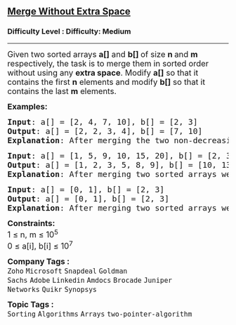 <h2><a href="https://www.geeksforgeeks.org/problems/merge-two-sorted-arrays-1587115620/1?page=3&category=Arrays,Java&sortBy=submissions">Merge Without Extra Space</a></h2><h3>Difficulty Level : Difficulty: Medium</h3><hr><div class="problems_problem_content__Xm_eO"><p><span style="font-size: 18px;">Given two sorted arrays <strong>a[]</strong> and <strong>b[] </strong>of size <strong>n </strong>and <strong>m </strong>respectively, the task is to merge them in sorted order without using any <strong>extra space</strong>. Modify <strong>a[]</strong> so that it contains the first <strong>n</strong> elements and modify <strong>b[]</strong> so that it contains the last <strong>m</strong> elements.</span></p>
<p><span style="font-size: 18px;"><strong>Examples:</strong></span></p>
<pre><span style="font-size: 18px;"><strong>Input</strong>: a[] = [2, 4, 7, 10], b[] = [2, 3]
<strong>Output</strong>: a[] = [2, 2, 3, 4], b[] = [7, 10]
<strong>Explanation</strong>: After merging the two non-decreasing arrays, we get, [2, 2, 3, 4, 7, 10]</span></pre>
<pre><span style="font-size: 18px;"><strong>Input</strong>: a[] = [1, 5, 9, 10, 15, 20], b[] = [2, 3, 8, 13]
<strong>Output</strong>: a[] = [1, 2, 3, 5, 8, 9], b[] = [10, 13, 15, 20]
<strong>Explanation</strong>: After merging two sorted arrays we get [1, 2, 3, 5, 8, 9, 10, 13, 15, 20].</span>
</pre>
<pre><span style="font-size: 18px;"><strong>Input</strong>: a[] = [0, 1], b[] = [2, 3]
<strong>Output</strong>: a[] = [0, 1], b[] = [2, 3]
<strong>Explanation</strong>: After merging two sorted arrays we get [0, 1, 2, 3].</span></pre>
<p><span style="font-size: 18px;"><strong>Constraints:</strong></span><br><span style="font-size: 18px;">1 ≤ n, m ≤ 10<sup>5</sup><br>0 ≤ a[i], b[i] ≤ 10<sup>7</sup></span></p></div><p><span style=font-size:18px><strong>Company Tags : </strong><br><code>Zoho</code>&nbsp;<code>Microsoft</code>&nbsp;<code>Snapdeal</code>&nbsp;<code>Goldman Sachs</code>&nbsp;<code>Adobe</code>&nbsp;<code>Linkedin</code>&nbsp;<code>Amdocs</code>&nbsp;<code>Brocade</code>&nbsp;<code>Juniper Networks</code>&nbsp;<code>Quikr</code>&nbsp;<code>Synopsys</code>&nbsp;<br><p><span style=font-size:18px><strong>Topic Tags : </strong><br><code>Sorting</code>&nbsp;<code>Algorithms</code>&nbsp;<code>Arrays</code>&nbsp;<code>two-pointer-algorithm</code>&nbsp;